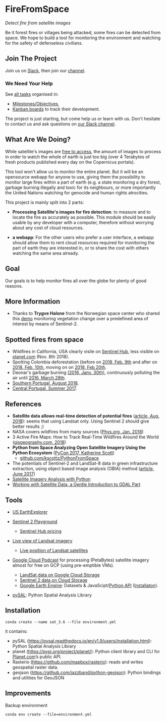 # FireFromSpace

_Detect fire from satellite images_ 

Be it forest fires or villages being attacked, some fires can be detected from space. We hope to build a tool for monitoring the environment and watching for the safety of defenseless civilians.

## Join The Project

Join us on [Slack](http://dataforgood.no/contact-us/), then join our [channel](https://dataforgood-norway.slack.com/messages/CFJFRAKT2/).


### We Need Your Help

See [all tasks](https://github.com/DataForGood-Norway/FireFromSpace/issues?q=is%3Aopen) organised in:

* [Milestones/Objectives](https://github.com/DataForGood-Norway/FireFromSpace/milestones),
* [Kanban boards](https://github.com/DataForGood-Norway/FireFromSpace/projects) to track their development.

The project is just starting, but come help us or learn with us. Don't hesitate to contact us and ask questions on [our Slack channel](https://dataforgood-norway.slack.com/messages/CFJFRAKT2/).


## What Are We Doing?

While satellite's images are [free to access](https://apps.sentinel-hub.com/sentinel-playground), the amount of images to process in order to watch the whole of earth is just too big (over 4 Terabytes of fresh products published every day on the Copernicus portals).

This tool won't allow us to monitor the entire planet. But it will be an opensource webapp for anyone to use, giving them the possibility to monitor large fires within a part of earth (e.g. a state monitoring a dry forest, garbage burning illegally and toxic for its neighbours, or more importantly the United Nations watching for genocide and human rights atrocities.

This project is mainly split into 2 parts:

- **Processing Satellite's images for fire detection**: to measure and to locate the fire as accurately as possible. This module should be easily usable by any developer with a computer, therefore without worrying about any cost of cloud resources.

- **a webapp**: For the other users who prefer a user interface, a webapp should allow them to rent cloud resources required for monitoring the part of earth they are interested in, or to share the cost with others watching the same area already.


## Goal

Our goals is to help monitor fires all over the globe for plenty of good reasons.


## More Information

+ Thanks to **Trygve Halsne** from the Norwegian space center who shared this [demo](https://gist.github.com/hevgyrt/f141c985cc9d19aaaa0a4832ed80581a) monitoring vegetation change over a predefined area of interest by means of Sentinel-2.


## Spotted fires from space

- Wildfires in California, USA clearly visile on [Sentinel Hub](https://apps.sentinel-hub.com/sentinel-playground/?source=S2&lat=36.22004146127195&lng=-118.61878395080566&zoom=13&preset=3_FALSE_COLOR__URBAN_&layers=B01,B02,B03&maxcc=30&gain=1.0&gamma=1.0&time=2018-05-01%7C2018-11-08&atmFilter=&showDates=true), less visible on [planet.com](https://www.planet.com/explorer/#/types/Sentinel2L1C/mosaic/global_monthly_2017_11_mosaic/center/-118.687,36.204/zoom/12/dates/2018-12-08T11:00:00.000Z..2018-12-19T23:59:59.999Z/geometry/POLYGON((-118.5289+36.22,-118.5306+36.2341,-118.5357+36.2477,-118.544+36.2602,-118.5552+36.2712,-118.5688+36.2802,-118.5844+36.2869,-118.6012+36.291,-118.6187+36.2924,-118.6363+36.291,-118.6531+36.2869,-118.6686+36.2802,-118.6823+36.2712,-118.6934+36.2602,-118.7017+36.2477,-118.7068+36.2341,-118.7086+36.22,-118.7068+36.2059,-118.7017+36.1923,-118.6934+36.1797,-118.6823+36.1687,-118.6686+36.1597,-118.6531+36.153,-118.6363+36.1489,-118.6187+36.1475,-118.6012+36.1489,-118.5844+36.153,-118.5688+36.1597,-118.5552+36.1687,-118.544+36.1797,-118.5357+36.1923,-118.5306+36.2059,-118.5289+36.22))/items/Sentinel2L1C%3AS2A_MSIL1C_20181218T184801_N0207_R070_T11SLA_20181218T202646/centerMarker/true/interval/1%20day) (Nov. 8th 2018).
- Spotting Colombia deforestation (before on [2018, Feb. 9th](https://apps.sentinel-hub.com/sentinel-playground/?source=S2&lat=2.161990957069677&lng=-72.38258600234985&zoom=15&preset=3_FALSE_COLOR__URBAN_&layers=B01,B02,B03&maxcc=20&gain=1.0&gamma=1.0&time=2017-08-01%7C2018-02-09&atmFilter=&showDates=true) and after on [2018, Feb. 10th](https://apps.sentinel-hub.com/sentinel-playground/?source=S2&lat=2.161990957069677&lng=-72.38258600234985&zoom=15&preset=3_FALSE_COLOR__URBAN_&layers=B01,B02,B03&maxcc=20&gain=1.0&gamma=1.0&time=2017-08-01%7C2018-02-10&atmFilter=&showDates=true), moving on on [2018, Feb 20th](https://apps.sentinel-hub.com/sentinel-playground/?source=S2&lat=2.161990957069677&lng=-72.38258600234985&zoom=15&preset=3_FALSE_COLOR__URBAN_&layers=B01,B02,B03&maxcc=20&gain=1.0&gamma=1.0&time=2017-08-01%7C2018-02-20&atmFilter=&showDates=true).
- Deonar's garbage burning [(2016, Janv. 30th)](https://apps.sentinel-hub.com/sentinel-playground/?source=S2&lat=19.06994618081784&lng=72.92392015457153&zoom=15&preset=3_FALSE_COLOR__URBAN_&layers=B01,B02,B03&maxcc=20&gain=1.0&gamma=1.0&time=2015-07-01%7C2016-01-30&atmFilter=&showDates=true),  continuously polluting the air until [2016, March 28th](https://apps.sentinel-hub.com/sentinel-playground/?source=S2&lat=19.06994618081784&lng=72.92392015457153&zoom=15&preset=3_FALSE_COLOR__URBAN_&layers=B01,B02,B03&maxcc=20&gain=1.0&gamma=1.0&time=2015-09-01%7C2016-03-28&atmFilter=&showDates=true).
- [Southern Portugal, August 2018](https://apps.sentinel-hub.com/sentinel-playground/?source=S2&lat=37.274530905549355&lng=-8.45998764038086&zoom=13&preset=3_FALSE_COLOR__URBAN_&layers=B01,B02,B03&maxcc=39&gain=1.0&gamma=1.0&time=2018-02-01%7C2018-08-08&atmFilter=&showDates=false).
- [Central Portugal, Summer 2017](https://apps.sentinel-hub.com/sentinel-playground/?source=S2&lat=39.98843197151454&lng=-8.052978515625&zoom=11&preset=2_COLOR_INFRARED__VEGETATION_&layers=B01,B02,B03&maxcc=100&gain=1.0&gamma=1.0&time=2017-01-01%7C2017-07-07&atmFilter=&showDates=false).


## References

* **Satellite data allows real-time detection of potential fires** ([article, Aug. 2018](https://earth.esa.int/web/guest/content/-/article/satellite-data-allows-real-time-detection-of-potential-fires)): seems that using Landsat only. Using Sentinel 2 should give better results ;)
* NASA covers wildfires from many sources ([Phys.org, Jan. 2018](https://phys.org/news/2018-01-nasa-wildfires-sources.html))
* 3 Active Fire Maps: How to Track Real-Time Wildfires Around the World ([gisgeography.com, 2018](https://gisgeography.com/active-fire-maps-real-time-wildfires/))
* **Python from Space Analyzing Open Satellite Imagery Using the Python Ecosystem** ([PyCon 2017, Katherine Scott](https://www.youtube.com/watch?v=rUUgLsspTZA))
    * [github.com/kscottz/PythonFromSpace](https://github.com/kscottz/PythonFromSpace)
* The potentials of Sentinel-2 and LandSat-8 data in green infrastructure extraction, using object based image analysis (OBIA) method ([article, June 2017](https://www.tandfonline.com/doi/full/10.1080/22797254.2017.1419441))
* [Satellite Imagery Analysis with Python](https://medium.com/analytics-vidhya/satellite-imagery-analysis-with-python-3f8ccf8a7c32)
* [Working with Satellite Data, a Gentle Introduction to GDAL Part](https://medium.com/planet-stories/a-gentle-introduction-to-gdal-part-4-working-with-satellite-data-d3835b5e2971)


## Tools

* [US EarthExplorer](https://earthexplorer.usgs.gov/)
* [Sentinel 2 Playground](https://www.sentinel-hub.com/explore/sentinel-playground)
    * [Sentinel Hub pricing](https://www.sentinel-hub.com/pricing-plans)
* [Live view of Landsat imagery](http://live.farearth.com/)
    * [Live position of Landsat satellites](http://live.farearth.com/observer/)
* [Google Cloud Podcast](https://www.gcppodcast.com/post/episode-41-descartes-labs-with-tim-kelton/) for processing (PetaBytes) satellite imagery almost for free on GCP (using pre-emptible VMs).

    * [LandSat data on Google Cloud Storage](https://cloud.google.com/storage/docs/public-datasets/landsat)
    * [Sentinel 2 data on Cloud Storage](https://cloud.google.com/storage/docs/public-datasets/sentinel-2)
    * [Google Earth Engine](https://developers.google.com/earth-engine/datasets/): Datasets & JavaScipt/[Python API](https://github.com/google/earthengine-api/tree/master/python/examples/ipynb) ([Installaton](https://developers.google.com/earth-engine/python_install)).
* [pySAL](https://pysal.readthedocs.io/en/latest/): Python Spatial Analysis Library


## Installation

```shell
conda create --name sat_3.6 --file environment.yml
```

it contains:

* pySAL (https://pysal.readthedocs.io/en/v1.9/users/installation.html): Python Spatial Analysis Library
* planet (https://pypi.org/project/planet/): Python client library and CLI for [Planet.com](Planet.com)’s public API.
* Rasterio (https://github.com/mapbox/rasterio): reads and writes geospatial raster data.
* geojson (https://github.com/jazzband/python-geojson): Python bindings and utilities for GeoJSON

## Improvements

Backup environment

```shell
conda env create --file=environment.yml
```